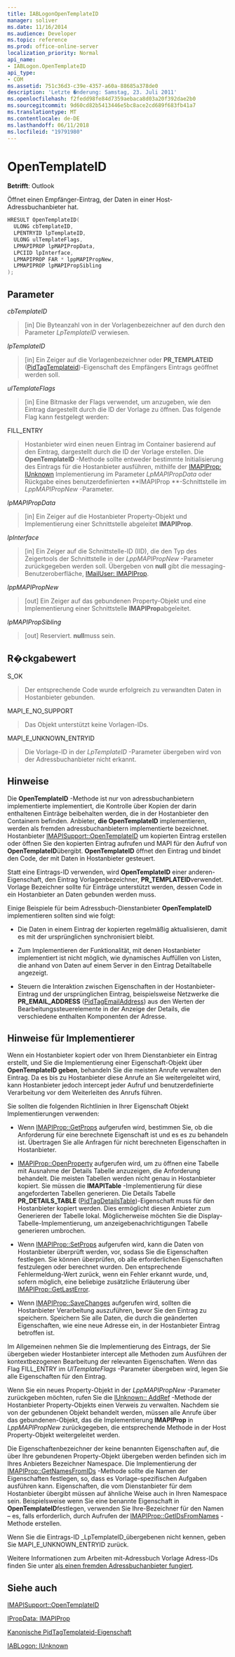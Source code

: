 ```yaml
---
title: IABLogonOpenTemplateID
manager: soliver
ms.date: 11/16/2014
ms.audience: Developer
ms.topic: reference
ms.prod: office-online-server
localization_priority: Normal
api_name:
- IABLogon.OpenTemplateID
api_type:
- COM
ms.assetid: 751c36d3-c39e-4357-a60a-88685a378de0
description: 'Letzte �nderung: Samstag, 23. Juli 2011'
ms.openlocfilehash: f2fedd98fe84d7359aebaca8d03a20f392dae2b0
ms.sourcegitcommit: 9d60cd82b5413446e5bc8ace2cd689f683fb41a7
ms.translationtype: MT
ms.contentlocale: de-DE
ms.lasthandoff: 06/11/2018
ms.locfileid: "19791980"
---
```

# <a name="iablogonopentemplateid"></a>OpenTemplateID

  
  
**Betrifft**: Outlook 
  
Öffnet einen Empfänger-Eintrag, der Daten in einer Host-Adressbuchanbieter hat.
  
```cpp
HRESULT OpenTemplateID(
  ULONG cbTemplateID,
  LPENTRYID lpTemplateID,
  ULONG ulTemplateFlags,
  LPMAPIPROP lpMAPIPropData,
  LPCIID lpInterface,
  LPMAPIPROP FAR * lppMAPIPropNew,
  LPMAPIPROP lpMAPIPropSibling
);
```

## <a name="parameters"></a>Parameter

 _cbTemplateID_
  
> [in] Die Byteanzahl von in der Vorlagenbezeichner auf den durch den Parameter _LpTemplateID_ verwiesen. 
    
 _lpTemplateID_
  
> [in] Ein Zeiger auf die Vorlagenbezeichner oder **PR_TEMPLATEID** ([PidTagTemplateid](pidtagtemplateid-canonical-property.md))-Eigenschaft des Empfängers Eintrags geöffnet werden soll.
    
 _ulTemplateFlags_
  
> [in] Eine Bitmaske der Flags verwendet, um anzugeben, wie den Eintrag dargestellt durch die ID der Vorlage zu öffnen. Das folgende Flag kann festgelegt werden:
    
FILL_ENTRY 
  
> Hostanbieter wird einen neuen Eintrag im Container basierend auf den Eintrag, dargestellt durch die ID der Vorlage erstellen. Die **OpenTemplateID** -Methode sollte entweder bestimmte Initialisierung des Eintrags für die Hostanbieter ausführen, mithilfe der [IMAPIProp: IUnknown](imapipropiunknown.md) Implementierung im Parameter _LpMAPIPropData_ oder Rückgabe eines benutzerdefinierten **IMAPIProp **-Schnittstelle im _LppMAPIPropNew_ -Parameter. 
    
 _lpMAPIPropData_
  
> [in] Ein Zeiger auf die Hostanbieter Property-Objekt und Implementierung einer Schnittstelle abgeleitet **IMAPIProp**.
    
 _lpInterface_
  
> [in] Ein Zeiger auf die Schnittstelle-ID (IID), die den Typ des Zeigertools der Schnittstelle in der _LppMAPIPropNew_ -Parameter zurückgegeben werden soll. Übergeben von **null** gibt die messaging-Benutzeroberfläche, [IMailUser: IMAPIProp](imailuserimapiprop.md).
    
 _lppMAPIPropNew_
  
> [out] Ein Zeiger auf das gebundenen Property-Objekt und eine Implementierung einer Schnittstelle **IMAPIProp**abgeleitet.
    
 _lpMAPIPropSibling_
  
> [out] Reserviert. **null**muss sein.
    
## <a name="return-value"></a>R�ckgabewert

S_OK 
  
> Der entsprechende Code wurde erfolgreich zu verwandten Daten in Hostanbieter gebunden.
    
MAPI_E_NO_SUPPORT 
  
> Das Objekt unterstützt keine Vorlagen-IDs.
    
MAPI_E_UNKNOWN_ENTRYID 
  
> Die Vorlage-ID in der _LpTemplateID_ -Parameter übergeben wird von der Adressbuchanbieter nicht erkannt. 
    
## <a name="remarks"></a>Hinweise

Die **OpenTemplateID** -Methode ist nur von adressbuchanbietern implementierte implementiert, die Kontrolle über Kopien der darin enthaltenen Einträge beibehalten werden, die in der Hostanbieter den Containern befinden. Anbieter, **die OpenTemplateID** implementieren, werden als fremden adressbuchanbietern implementierte bezeichnet. Hostanbieter [IMAPISupport::OpenTemplateID](imapisupport-opentemplateid.md) um kopierten Eintrag erstellen oder öffnen Sie den kopierten Eintrag aufrufen und MAPI für den Aufruf von **OpenTemplateID**übergibt. **OpenTemplateID** öffnet den Eintrag und bindet den Code, der mit Daten in Hostanbieter gesteuert. 
  
Statt eine Eintrags-ID verwenden, wird **OpenTemplateID** einer anderen-Eigenschaft, den Eintrag Vorlagenbezeichner, **PR_TEMPLATEID**verwendet. Vorlage Bezeichner sollte für Einträge unterstützt werden, dessen Code in ein Hostanbieter an Daten gebunden werden muss.
  
Einige Beispiele für beim Adressbuch-Dienstanbieter **OpenTemplateID** implementieren sollten sind wie folgt: 
  
- Die Daten in einem Eintrag der kopierten regelmäßig aktualisieren, damit es mit der ursprünglichen synchronisiert bleibt.
    
- Zum Implementieren der Funktionalität, mit denen Hostanbieter implementiert ist nicht möglich, wie dynamisches Auffüllen von Listen, die anhand von Daten auf einem Server in den Eintrag Detailtabelle angezeigt.
    
- Steuern die Interaktion zwischen Eigenschaften in der Hostanbieter-Eintrag und der ursprünglichen Eintrag, beispielsweise Netzwerke die **PR_EMAIL_ADDRESS** ([PidTagEmailAddress](pidtagemailaddress-canonical-property.md)) aus den Werten der Bearbeitungssteuerelemente in der Anzeige der Details, die verschiedene enthalten Komponenten der Adresse.
    
## <a name="notes-to-implementers"></a>Hinweise für Implementierer

Wenn ein Hostanbieter kopiert oder von Ihrem Dienstanbieter ein Eintrag erstellt, und Sie die Implementierung einer Eigenschaft-Objekt über **OpenTemplateID geben**, behandeln Sie die meisten Anrufe verwalten den Eintrag. Da es bis zu Hostanbieter diese Anrufe an Sie weitergeleitet wird, kann Hostanbieter jedoch intercept jeder Aufruf und benutzerdefinierte Verarbeitung vor dem Weiterleiten des Anrufs führen.
  
Sie sollten die folgenden Richtlinien in Ihrer Eigenschaft Objekt Implementierungen verwenden:
  
- Wenn [IMAPIProp::GetProps](imapiprop-getprops.md) aufgerufen wird, bestimmen Sie, ob die Anforderung für eine berechnete Eigenschaft ist und es es zu behandeln ist. Übertragen Sie alle Anfragen für nicht berechneten Eigenschaften in Hostanbieter. 
    
- [IMAPIProp::OpenProperty](imapiprop-openproperty.md) aufgerufen wird, um zu öffnen eine Tabelle mit Ausnahme der Details Tabelle anzuzeigen, die Anforderung behandelt. Die meisten Tabellen werden nicht genau in Hostanbieter kopiert. Sie müssen die **IMAPITable** -Implementierung für diese angeforderten Tabellen generieren. Die Details Tabelle **PR_DETAILS_TABLE** ([PidTagDetailsTable](pidtagdetailstable-canonical-property.md))-Eigenschaft muss für den Hostanbieter kopiert werden. Dies ermöglicht diesen Anbieter zum Generieren der Tabelle lokal. Möglicherweise möchten Sie die Display-Tabelle-Implementierung, um anzeigebenachrichtigungen Tabelle generieren umbrochen. 
    
- Wenn [IMAPIProp::SetProps](imapiprop-setprops.md) aufgerufen wird, kann die Daten von Hostanbieter überprüft werden, vor, sodass Sie die Eigenschaften festlegen. Sie können überprüfen, ob alle erforderlichen Eigenschaften festzulegen oder berechnet wurden. Den entsprechende Fehlermeldung-Wert zurück, wenn ein Fehler erkannt wurde, und, sofern möglich, eine beliebige zusätzliche Erläuterung über [IMAPIProp::GetLastError](imapiprop-getlasterror.md).
    
- Wenn [IMAPIProp::SaveChanges](imapiprop-savechanges.md) aufgerufen wird, sollten die Hostanbieter Verarbeitung auszuführen, bevor Sie den Eintrag zu speichern. Speichern Sie alle Daten, die durch die geänderten Eigenschaften, wie eine neue Adresse ein, in der Hostanbieter Eintrag betroffen ist. 
    
Im Allgemeinen nehmen Sie die Implementierung des Eintrags, der Sie übergeben wieder Hostanbieter intercept alle Methoden zum Ausführen der kontextbezogenen Bearbeitung der relevanten Eigenschaften. Wenn das Flag FILL_ENTRY im _UlTemplateFlags_ -Parameter übergeben wird, legen Sie alle Eigenschaften für den Eintrag. 
  
Wenn Sie ein neues Property-Objekt in der _LppMAPIPropNew_ -Parameter zurückgeben möchten, rufen Sie die [IUnknown:: AddRef](http://msdn.microsoft.com/en-us/library/ms691379%28VS.85%29.aspx) -Methode der Hostanbieter Property-Objekts einen Verweis zu verwalten. Nachdem sie von der gebundenen Objekt behandelt werden, müssen alle Anrufe über das gebundenen-Objekt, das die Implementierung **IMAPIProp** in _LppMAPIPropNew_ zurückgegeben, die entsprechende Methode in der Host Property-Objekt weitergeleitet werden. 
  
Die Eigenschaftenbezeichner der keine benannten Eigenschaften auf, die über Ihre gebundenen Property-Objekt übergeben werden befinden sich im Ihres Anbieters Bezeichner Namespace. Die Implementierung der [IMAPIProp::GetNamesFromIDs](imapiprop-getnamesfromids.md) -Methode sollte die Namen der Eigenschaften festlegen, so, dass es Vorlage-spezifischen Aufgaben ausführen kann. Eigenschaften, die vom Dienstanbieter für dem Hostanbieter übergibt müssen auf ähnliche Weise auch in Ihren Namespace sein. Beispielsweise wenn Sie eine benannte Eigenschaft in **OpenTemplateID**festlegen, verwenden Sie Ihre-Bezeichner für den Namen – es, falls erforderlich, durch Aufrufen der [IMAPIProp::GetIDsFromNames](imapiprop-getidsfromnames.md) -Methode erstellen. 
  
Wenn Sie die Eintrags-ID _LpTemplateID_übergebenen nicht kennen, geben Sie MAPI_E_UNKNOWN_ENTRYID zurück.
  
Weitere Informationen zum Arbeiten mit-Adressbuch Vorlage Adress-IDs finden Sie unter [als einen fremden Adressbuchanbieter fungiert](acting-as-a-foreign-address-book-provider.md).
  
## <a name="see-also"></a>Siehe auch



[IMAPISupport::OpenTemplateID](imapisupport-opentemplateid.md)
  
[IPropData: IMAPIProp](ipropdataimapiprop.md)
  
[Kanonische PidTagTemplateid-Eigenschaft](pidtagtemplateid-canonical-property.md)
  
[IABLogon: IUnknown](iablogoniunknown.md)

